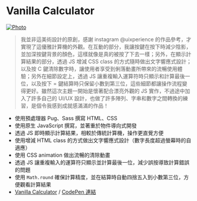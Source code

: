 # Vanilla Calculator

[![Photo](https://cdn.dribbble.com/users/3800131/screenshots/6901484/_____2019-08-02___4.01.34_4x.png)](https://dribbble.com/raychangdesign)

> 我並非這美術設計的原創，感謝 instagram @uixperience 的作品參考，才實現了這優雅計算機的外觀。在互動的部分，我讓按鍵在按下時減少陰影，並加深按鍵背景的顏色，這樣就像是真的被按了下去一樣；另外，在顯示計算結果的部分，透過 JS 增減 CSS class 的方式隨時做出文字響應式設計；以及按 C 鍵清除數字時，讓使用者享受到俐落動畫所帶來的流暢使用體驗；另外在細節設定上，透過 JS 讓重複輸入運算符時只顯示和計算最後一位，以及按下 = 鍵結算時只保留小數到第三位，這些細節都讓操作流程變得更好。雖然這次主題一開始是懷著配合漂亮外觀的 JS 實作，不過途中加入了許多自己的 UI/UX 設計，也做了許多陣列、字串和數字之間轉換的練習，是個令我感到成就感滿滿的作品！

- 使用預處理器 Pug、Sass 撰寫 HTML、CSS
- 使用原生 JavaScript 撰寫，並著重於物件導向式開發
- 透過 JS 即時顯示計算結果，相較於傳統計算機，操作更直覺方便
- 使用增減 HTML class 的方式做出文字響應式設計（數字長度超過螢幕時的自適應）
- 使用 CSS animation 做出流暢的清除動畫
- 透過 JS 讓重複輸入的運算符只顯示並計算最後一位，減少誤按導致計算錯誤的問題
- 使用 `Math.round` 確保計算精度，並在結算時自動四捨五入到小數第三位，方便觀看計算結果
- [Vanilla Calculator](https://rayc2045.github.io/vanilla-calculator/) / [CodePen 連結](https://codepen.io/rayc2045/full/jgLppK)